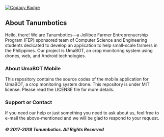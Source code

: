 [![Codacy Badge](https://api.codacy.com/project/badge/Grade/549b0aa0852341d9a68bbc4cfdfad4c2)](https://www.codacy.com/app/johnneijzen/Image-Processing?utm_source=github.com&amp;utm_medium=referral&amp;utm_content=Tanumbotics/Image-Processing&amp;utm_campaign=Badge_Grade)
## About Tanumbotics

Hello, there! We are Tanumbotics&mdash;a Jollibee Farmer Entreprenuership Program (FEP) sponsored team of Computer Science and Engineering students dedicated to develop an application to help small-scale farmers in the Philippines. Our project is UmaBOT, an crop monitoring system using drones, web, and Android technologies. 

### About UmaBOT Mobile

This repository contains the source codes of the mobile application for UmaBOT, a crop monitoring system drone. This repository is under MIT license. Please read the LICENSE file for more details.

### Support or Contact

If you need our help or just something you need to ask about us, feel free to e-mail the above-mentioned and we will be glad to respond to your request.

##### &copy; 2017-2018 Tanumbotics. All Rights Reserved
